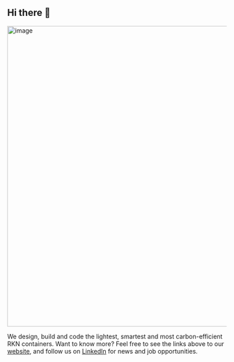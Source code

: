 ## Hi there 👋

<!--

**Here are some ideas to get you started:**

🙋‍♀️ A short introduction - what is your organization all about?
🌈 Contribution guidelines - how can the community get involved?
👩‍💻 Useful resources - where can the community find your docs? Is there anything else the community should know?
🍿 Fun facts - what does your team eat for breakfast?
🧙 Remember, you can do mighty things with the power of [Markdown](https://docs.github.com/github/writing-on-github/getting-started-with-writing-and-formatting-on-github/basic-writing-and-formatting-syntax)
-->

<img width="1229" height="691" alt="image" src="https://github.com/user-attachments/assets/d7479100-8c63-4b21-afda-6dd9cb7517e6" />

We design, build and code the lightest, smartest and most carbon-efficient RKN containers. 
Want to know more? Feel free to see the links above to our [website](https://www.swissairtainer.com/), and follow us on [LinkedIn](https://www.linkedin.com/company/swiss-airtainer/) for news and job opportunities.
